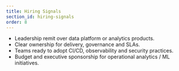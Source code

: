 ```yaml
---
title: Hiring Signals
section_id: hiring-signals
order: 8
---
```


* Leadership remit over data platform or analytics products.
* Clear ownership for delivery, governance and SLAs.
* Teams ready to adopt CI/CD, observability and security practices.
* Budget and executive sponsorship for operational analytics / ML initiatives.